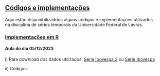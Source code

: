 ## [Códigos e implementações](#)

Aqui estão disponibilizaddos alguns códigos e implementações utilizados na disciplina de séries temporais da Universidade Federal de Lavras.


### [Implementações em R](#)

#### Aula do dia 05/12/2023

i) Para download dos dados utilizados: 
[Série Ibovespa 2](https://raw.githubusercontent.com/Luizpala/series_temporais/main/dados/%5EBVSP.csv) ou [Série Ibovespa](https://downgit.github.io/#/home?url=https://github.com/Luizpala/series_temporais/blob/main/dados/^BVSP.csv) 

ii) Códigos: 





